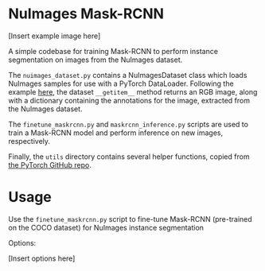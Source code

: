 # NuImages Mask-RCNN

[Insert example image here]

A simple codebase for training Mask-RCNN to perform instance segmentation on images from the NuImages dataset.

The ``nuimages_dataset.py`` contains a NuImagesDataset class which loads NuImages samples for use with a PyTorch DataLoader. Following the example [here](https://pytorch.org/tutorials/intermediate/torchvision_tutorial.html), the dataset ``__getitem__`` method returns an RGB image, along with a dictionary containing the annotations for the image, extracted from the NuImages dataset.

The ``finetune_maskrcnn.py`` and ``maskrcnn_inference.py`` scripts are used to train a Mask-RCNN model and perform inference on new images, respectively. 

Finally, the ``utils`` directory contains several helper functions, copied from [the PyTorch GitHub repo](https://github.com/pytorch/vision/tree/master/references/detection).

# Usage

Use the `finetune_maskrcnn.py` script to fine-tune Mask-RCNN (pre-trained on the COCO dataset) for NuImages instance segmentation

Options:

[Insert options here]
